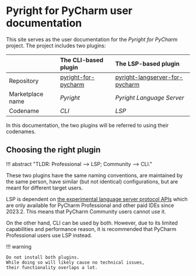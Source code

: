 # Pyright for PyCharm user documentation

This site serves as the user documentation for
the <i>Pyright for PyCharm</i> project.
The project includes two plugins:

|                  | The CLI-based plugin     | The LSP-based plugin                |
|:-----------------|:-------------------------|:------------------------------------|
| Repository       | [pyright-for-pycharm][1] | [pyright-langserver-for-pycharm][2] |
| Marketplace name | <i>Pyright</i>           | <i>Pyright Language Server</i>      |
| Codename         | <i>CLI</I>               | <i>LSP</i>                          |

In this documentation, the two plugins
will be referred to using their codenames.


## Choosing the right plugin

!!! abstract "TLDR: Professional --> LSP; Community --> CLI."

These two plugins have the same naming conventions,
are maintained by the same person, have similar (but not identical)
configurations, but are meant for different target users.

LSP is dependent on [the experimental language server protocol APIs][3]
which are only available for PyCharm Professional and other paid IDEs
since 2023.2. This means that PyCharm Community users cannot use it.

On the other hand, CLI can be used by both.
However, due to its limited capabilities and performance reason,
it is recommended that PyCharm Professional users use LSP instead.

!!! warning

    Do not install both plugins.
    While doing so will likely cause no technical issues,
    their functionality overlaps a lot.


  [1]: https://github.com/InSyncWithFoo/pyright-for-pycharm
  [2]: https://github.com/InSyncWithFoo/pyright-langserver-for-pycharm
  [3]: https://plugins.jetbrains.com/docs/intellij/language-server-protocol.html
